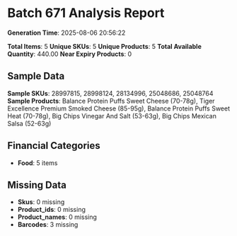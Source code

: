 # Batch 671 Analysis Report

**Generation Time**: 2025-08-06 20:56:22

**Total Items**: 5
**Unique SKUs**: 5
**Unique Products**: 5
**Total Available Quantity**: 440.00
**Near Expiry Products**: 0

## Sample Data
**Sample SKUs**: 28997815, 28998124, 28134996, 25048686, 25048764
**Sample Products**: Balance Protein Puffs Sweet Cheese (70-78g), Tiger Excellence Premium Smoked Cheese (85-95g), Balance Protein Puffs Sweet Heat (70-78g), Big Chips Vinegar And Salt (53-63g), Big Chips Mexican Salsa (52-63g)

## Financial Categories
- **Food**: 5 items

## Missing Data
- **Skus**: 0 missing
- **Product_ids**: 0 missing
- **Product_names**: 0 missing
- **Barcodes**: 3 missing
